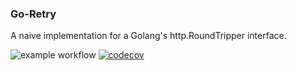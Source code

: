 ### Go-Retry

A naive implementation for a Golang's http.RoundTripper interface.

![example workflow](https://github.com/diego-augusto/go-retry/actions/workflows/push.yml/badge.svg)
[![codecov](https://codecov.io/gh/diego-augusto/go-retry/graph/badge.svg?token=56J8GTQH7W)](https://codecov.io/gh/diego-augusto/go-retry)